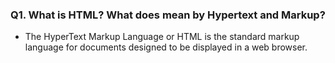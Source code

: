 ### Q1. What is HTML? What does mean by Hypertext and Markup?
- The HyperText Markup Language or HTML is the standard markup language for documents designed to be displayed in a web browser.